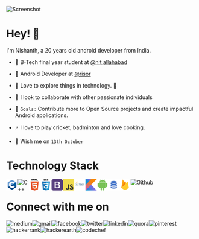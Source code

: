 ![Screenshot](https://media-exp1.licdn.com/dms/image/C5616AQFV7S6-YssLZg/profile-displaybackgroundimage-shrink_350_1400/0/1627703020800?e=1643241600&v=beta&t=oS2kPpJQM3MpWwVZvlXhklNywYNloNKW2qzfAWJFiTs
)
<h1> Hey! 👋</h1>

I'm Nishanth, a 20 years old android developer from India.

* :school: B-Tech final year student at [@nit allahabad](http://mnnit.ac.in/)

* :office: Android Developer at [@risor](https://www.risor.com)

* 🌱 Love to explore things in technology. 🤣

* 👯 I look to collaborate with other passionate individuals

* 🥅 ```Goals:``` Contribute more to Open Source projects and create impactful Android applications.

* ⚡ I love to play cricket, badminton and love cooking.

* :birthday: Wish me on ```13th October```

<h1> Technology Stack</h1>
<img align="left" alt="C" width="30px" src="https://raw.githubusercontent.com/github/explore/f3e22f0dca2be955676bc70d6214b95b13354ee8/topics/c/c.png" />
<img align="left" alt="C++" width="30px" src="https://e7.pngegg.com/pngimages/46/626/png-clipart-c-logo-the-c-programming-language-computer-icons-computer-programming-source-code-programming-miscellaneous-template.png" />
<img align="left" alt="HTML" width="30px" src="https://raw.githubusercontent.com/github/explore/80688e429a7d4ef2fca1e82350fe8e3517d3494d/topics/html/html.png" />
<img align="left" alt="CSS" width="30px" src="https://raw.githubusercontent.com/github/explore/80688e429a7d4ef2fca1e82350fe8e3517d3494d/topics/css/css.png" />
<img align="left" alt="Bootstrap" width="30px" src="https://raw.githubusercontent.com/github/explore/80688e429a7d4ef2fca1e82350fe8e3517d3494d/topics/bootstrap/bootstrap.png" />
<img align="left" alt="JS" width="30px" src="https://raw.githubusercontent.com/github/explore/80688e429a7d4ef2fca1e82350fe8e3517d3494d/topics/javascript/javascript.png" />
<img align="left" alt="Java" width="30px" src="https://raw.githubusercontent.com/github/explore/80688e429a7d4ef2fca1e82350fe8e3517d3494d/topics/java/java.png" />
<img align="left" alt="Kotlin" width="30px" src="https://raw.githubusercontent.com/github/explore/80688e429a7d4ef2fca1e82350fe8e3517d3494d/topics/kotlin/kotlin.png" />
<img align="left" alt="Android Studio" width="30px" src="https://raw.githubusercontent.com/github/explore/80688e429a7d4ef2fca1e82350fe8e3517d3494d/topics/android/android.png" />
<img align="left" alt="SQL" width="30px" src="https://raw.githubusercontent.com/github/explore/80688e429a7d4ef2fca1e82350fe8e3517d3494d/topics/sql/sql.png" />
<img align="left" alt="Firebase" width="30px" src="https://raw.githubusercontent.com/github/explore/80688e429a7d4ef2fca1e82350fe8e3517d3494d/topics/firebase/firebase.png" />
<img  alt="Github" width="30px" src="https://pbs.twimg.com/profile_images/1414990564408262661/r6YemvF9_400x400.jpg"/>


<h1> Connect with me on</h1>
<img  align="left" alt="medium" src="https://img.shields.io/badge/medium-%2312100E.svg?&style=for-the-badge&logo=medium&logoColor=white"/>
<img  align="left" alt="gmail" src="https://img.shields.io/badge/Gmail-D14836?style=for-the-badge&logo=gmail&logoColor=white"/>
<img  align="left" alt="facebook" src="https://img.shields.io/badge/Facebook-1877F2?style=for-the-badge&logo=facebook&logoColor=white"/>
<img  align="left" alt="twitter" src="https://img.shields.io/badge/Twitter-1DA1F2?style=for-the-badge&logo=twitter&logoColor=white"/>
<img  align="left" alt="linkedin" src="https://img.shields.io/badge/LinkedIn-0077B5?style=for-the-badge&logo=linkedin&logoColor=white"/>
<img  align="left" alt="quora" src="https://img.shields.io/badge/Quora-%23B92B27.svg?&style=for-the-badge&logo=Quora&logoColor=white"/>
<img  align="left" alt="pinterest" src="https://img.shields.io/badge/Pinterest-%23E60023.svg?&style=for-the-badge&logo=Pinterest&logoColor=white"/>
<img  align="left" alt="hackerrank" src="https://img.shields.io/badge/-Hackerrank-2EC866?style=for-the-badge&logo=HackerRank&logoColor=white"/>
<img  align="left" alt="hackerearth" src="https://img.shields.io/badge/HackerEarth-%232C3454.svg?&style=for-the-badge&logo=HackerEarth&logoColor=Blue"/>
<img  align="left" alt="codechef" src="https://img.shields.io/badge/Codechef-%23B92B27.svg?&style=for-the-badge&logo=Codechef&logoColor=white"/>
<img  align="left" alt="leetcode" src="https://img.shields.io/badge/-LeetCode-FFA116?style=for-the-badge&logo=LeetCode&logoColor=black/>  

